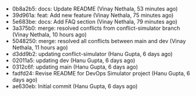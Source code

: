- 0b8a2b5: docs: Update README (Vinay Nethala, 53 minutes ago)
- 39d961a: feat: Add new feature (Vinay Nethala, 75 minutes ago)
- 5e683be: docs: Add FAQ section (Vinay Nethala, 79 minutes ago)
- 3a375b0: merge: resolved conflicts from conflict-simulator branch (Vinay Nethala, 10 hours ago)
- 5048250: merge: resolved all conflicts between main and dev (Vinay Nethala, 11 hours ago)
- d3dd9b2: updating conflict-simulator (Hanu Gupta, 6 days ago)
- 02011a5: updating dev (Hanu Gupta, 6 days ago)
- 0312c6f: updating main (Hanu Gupta, 6 days ago)
- fadfd24: Revise README for DevOps Simulator project (Hanu Gupta, 6 days ago)
- ae630eb: Initial commit (Hanu Gupta, 6 days ago)